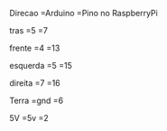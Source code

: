 Direcao  =Arduino  =Pino no RaspberryPi

tras      =5        =7

frente    =4        =13

esquerda  =5        =15

direita   =7        =16


Terra     =gnd      =6

5V        =5v       =2
